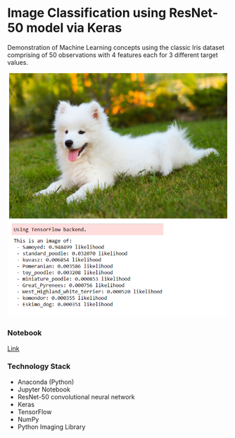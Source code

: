 # Image Classification using ResNet-50 model via Keras

Demonstration of Machine Learning concepts using the classic Iris dataset comprising of 50 observations with 4 features each for 3 different target values.

![alt text](https://raw.githubusercontent.com/amitmaharana/amitmaharana.github.io/master/images/sample_imageclassifier.png)

### Notebook
[Link](https://github.com/amitmaharana/image-classifier/blob/master/ImageClassifier.ipynb)

### Technology Stack
* Anaconda (Python)
* Jupyter Notebook
* ResNet-50 convolutional neural network
* Keras
* TensorFlow
* NumPy
* Python Imaging Library
